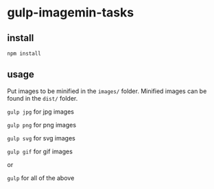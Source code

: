 # gulp-imagemin-tasks

## install
`npm install`

## usage
Put images to be minified in the `images/` folder. Minified images can be found in the `dist/` folder.

`gulp jpg` for jpg images

`gulp png` for png images

`gulp svg` for svg images

`gulp gif` for gif images

or

`gulp` for all of the above
